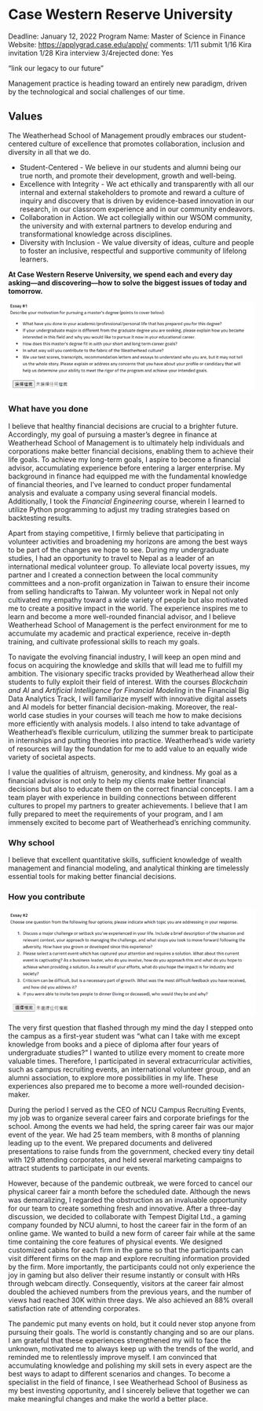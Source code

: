 # Case Western Reserve University

Deadline: January 12, 2022
Program Name: Master of Science in Finance
Website: https://applygrad.case.edu/apply/
comments: 1/11 submit
1/16 Kira invitation
1/28 Kira interview 3/4rejected
done: Yes

“link our legacy to our future”

Management practice is heading toward an entirely new paradigm, driven by the technological and social challenges of our time.

## **Values**

The Weatherhead School of Management proudly embraces our student-centered culture of excellence that promotes collaboration, inclusion and diversity in all that we do.

- Student-Centered - We believe in our students and alumni being our true north, and promote their development, growth and well-being.
- Excellence with Integrity - We act ethically and transparently with all our internal and external stakeholders to promote and reward a culture of inquiry and discovery that is driven by evidence-based innovation in our research, in our classroom experience and in our community endeavors.
- Collaboration in Action. We act collegially within our WSOM community, the university and with external partners to develop enduring and transformational knowledge across disciplines.
- Diversity with Inclusion - We value diversity of ideas, culture and people to foster an inclusive, respectful and supportive community of lifelong learners.

**At Case Western Reserve University, we spend each and every day asking—and discovering—how to solve the biggest issues of today and tomorrow.**

![Untitled](Case%20Western%20Reserve%20University%20fb4cd6a34f4f4f3da0cedcc2056d3bfb/Untitled.png)

### What have you done

I believe that healthy financial decisions are crucial to a brighter future. Accordingly, my goal of pursuing a master’s degree in finance at Weatherhead School of Management is to ultimately help individuals and corporations make better financial decisions, enabling them to achieve their life goals. To achieve my long-term goals, I aspire to become a financial advisor, accumulating experience before entering a larger enterprise. My background in finance had equipped me with the fundamental knowledge of financial theories, and I’ve learned to conduct proper fundamental analysis and evaluate a company using several financial models. Additionally, I took the *Financial Engineering* course, wherein I learned to utilize Python programming to adjust my trading strategies based on backtesting results.

Apart from staying competitive, I firmly believe that participating in volunteer activities and broadening my horizons are among the best ways to be part of the changes we hope to see. During my undergraduate studies, I had an opportunity to travel to Nepal as a leader of an international medical volunteer group. To alleviate local poverty issues, my partner and I created a connection between the local community committees and a non-profit organization in Taiwan to ensure their income from selling handicrafts to Taiwan. My volunteer work in Nepal not only cultivated my empathy toward a wide variety of people but also motivated me to create a positive impact in the world. The experience inspires me to learn and become a more well-rounded financial advisor, and I believe Weatherhead School of Management is the perfect environment for me to accumulate my academic and practical experience, receive in-depth training, and cultivate professional skills to reach my goals.

To navigate the evolving financial industry, I will keep an open mind and focus on acquiring the knowledge and skills that will lead me to fulfill my ambition. The visionary specific tracks provided by Weatherhead allow their students to fully exploit their field of interest. With the courses *Blockchain and AI* and *Artificial Intelligence for Financial Modeling* in the Financial Big Data Analytics Track, I will familiarize myself with innovative digital assets and AI models for better financial decision-making. Moreover, the real-world case studies in your courses will teach me how to make decisions more efficiently with analysis models. I also intend to take advantage of Weatherhead’s flexible curriculum, utilizing the summer break to participate in internships and putting theories into practice. Weatherhead’s wide variety of resources will lay the foundation for me to add value to an equally wide variety of societal aspects.

I value the qualities of altruism, generosity, and kindness. My goal as a financial advisor is not only to help my clients make better financial decisions but also to educate them on the correct financial concepts. I am a team player with experience in building connections between different cultures to propel my partners to greater achievements. I believe that I am fully prepared to meet the requirements of your program, and I am immensely excited to become part of Weatherhead’s enriching community.

### Why school

I believe that excellent quantitative skills, sufficient knowledge of wealth management and financial modeling, and analytical thinking are timelessly essential tools for making better financial decisions. 

### How you contribute

![Untitled](Case%20Western%20Reserve%20University%20fb4cd6a34f4f4f3da0cedcc2056d3bfb/Untitled%201.png)

The very first question that flashed through my mind the day I stepped onto the campus as a first-year student was “what can I take with me except knowledge from books and a piece of diploma after four years of undergraduate studies?” I wanted to utilize every moment to create more valuable times. Therefore, I participated in several extracurricular activities, such as campus recruiting events, an international volunteer group, and an alumni association, to explore more possibilities in my life. These experiences also prepared me to become a more well-rounded decision-maker.

During the period I served as the CEO of NCU Campus Recruiting Events, my job was to organize several career fairs and corporate briefings for the school. Among the events we had held, the spring career fair was our major event of the year. We had 25 team members, with 8 months of planning leading up to the event. We prepared documents and delivered presentations to raise funds from the government, checked every tiny detail with 129 attending corporates, and held several marketing campaigns to attract students to participate in our events.

However, because of the pandemic outbreak, we were forced to cancel our physical career fair a month before the scheduled date. Although the news was demoralizing, I regarded the obstruction as an invaluable opportunity for our team to create something fresh and innovative. After a three-day discussion, we decided to collaborate with Tempest Digital Ltd., a gaming company founded by NCU alumni, to host the career fair in the form of an online game. We wanted to build a new form of career fair while at the same time containing the core features of physical events. We designed customized cabins for each firm in the game so that the participants can visit different firms on the map and explore recruiting information provided by the firm. More importantly, the participants could not only experience the joy in gaming but also deliver their resume instantly or consult with HRs through webcam directly. Consequently, visitors at the career fair almost doubled the achieved numbers from the previous years, and the number of views had reached 30K within three days. We also achieved an 88% overall satisfaction rate of attending corporates.

The pandemic put many events on hold, but it could never stop anyone from pursuing their goals. The world is constantly changing and so are our plans. I am grateful that these experiences strengthened my will to face the unknown, motivated me to always keep up with the trends of the world, and reminded me to relentlessly improve myself. I am convinced that accumulating knowledge and polishing my skill sets in every aspect are the best ways to adapt to different scenarios and changes. To become a specialist in the field of finance, I see Weatherhead School of Business as my best investing opportunity, and I sincerely believe that together we can make meaningful changes and make the world a better place.